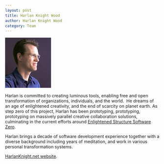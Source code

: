 ```yaml
--- 
layout: post
title: Harlan Knight Wood
author: Harlan Knight Wood
category: Team
---
```


<a href="/Harlan_Knight_Wood">
		<img width="150" height="164" src="/IMG/harlan.jpg" class="thumbnail-post alignleft wp-post-image" alt="Harlan Knight Wood" title="Harlan Knight Wood" />	</a>
		
Harlan is committed to creating luminous tools, enabling free and open transformation of organizations, individuals, and the world.  He dreams of an age of enlightened creativity, and the end of scarcity on planet earth.  As step zero of this project, Harlan has been prototyping, prototyping, prototyping on massively parallel creative collaboration solutions, culminating in the current efforts around [Enlightened Structure Software Zero][].  

Harlan brings a decade of software development experience together with a diverse background including years of meditation, and work in various personal transformation systems. 

<a class="readmore" href="http://www.harlanknight.net" target="_blank"><span>HarlanKnight.net website</span></a>.



[Enlightened Structure Software Zero]: /Software_Zero